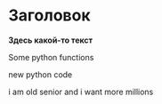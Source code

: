 # Заголовок

**Здесь какой-то текст**

Some python functions

new python code

i am old senior and i want more millions
